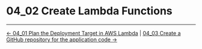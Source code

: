 # 04_02 Create Lambda Functions

<!-- FooterStart -->
---
[← 04_01 Plan the Deployment Target in AWS Lambda](../04_01_plan_the_deployment_target_in_aws_lambda/README.md) | [04_03 Create a GitHub repository for the application code →](../04_03_create_a_github_repository_for_the_application_code/README.md)
<!-- FooterEnd -->
